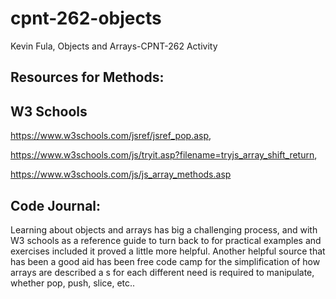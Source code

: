 # cpnt-262-objects

Kevin Fula, Objects and Arrays-CPNT-262 Activity
## Resources for Methods:
## W3 Schools
https://www.w3schools.com/jsref/jsref_pop.asp,

https://www.w3schools.com/js/tryit.asp?filename=tryjs_array_shift_return, 

https://www.w3schools.com/js/js_array_methods.asp

## Code Journal:
Learning about objects and arrays has big a challenging process, and with W3 schools as a reference guide to turn back to for practical examples and exercises included it proved a little more helpful. 
Another helpful source that has been a good aid has been free code camp for the simplification of how arrays are described a s for each different need is required to manipulate, whether pop, push, slice, etc..